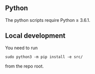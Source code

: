 ## Python

The python scripts require Python ≥ 3.6.1.


## Local development

You need to run
```
sudo python3 -m pip install -e src/
```
from the repo root.
